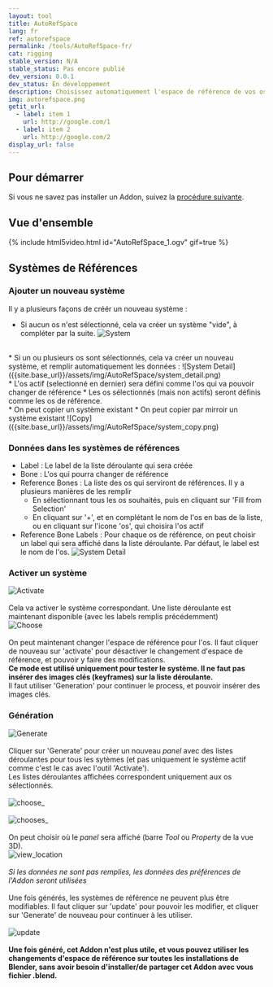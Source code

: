 ```yaml
---
layout: tool
title: AutoRefSpace
lang: fr
ref: autorefspace
permalink: /tools/AutoRefSpace-fr/
cat: rigging
stable_version: N/A
stable_status: Pas encore publié
dev_version: 0.0.1
dev_status: En développement
description: Choisissez automatiquement l'espace de référence de vos os
img: autorefspace.png
getit_url:
  - label: item 1
    url: http://google.com/1
  - label: item 2
    url: http://google.com/2
display_url: false
---
```


## Pour démarrer
Si vous ne savez pas installer un Addon, suivez la [procédure suivante]({{site.base_url}}/AddonInstallation-fr/).  

## Vue d'ensemble
{% include html5video.html id="AutoRefSpace_1.ogv" gif=true %}

## Systèmes de Références

### Ajouter un nouveau système

Il y a plusieurs façons de créér un nouveau système :

* Si aucun os n'est sélectionné, cela va créer un système "vide", à compléter par la suite.
![System]({{site.base_url}}/assets/img/AutoRefSpace/reference_system.png)  
<br/>
* Si un ou plusieurs os sont sélectionnés, cela va créer un nouveau système, et remplir automatiquement les données :  
![System Detail]({{site.base_url}}/assets/img/AutoRefSpace/system_detail.png)  
<br/>
  * L'os actif (selectionné en dernier) sera défini comme l'os qui va pouvoir changer de référence
  * Les os sélectionnés (mais non actifs) seront définis comme les os de référence.  
<br/>
* On peut copier un système existant
* On peut copier par mirroir un système existant  
![Copy]({{site.base_url}}/assets/img/AutoRefSpace/system_copy.png)  

### Données dans les systèmes de références

* Label : Le label de la liste déroulante qui sera créée
* Bone : L'os qui pourra changer de référence
* Reference Bones : La liste des os qui serviront de références. Il y a plusieurs manières de les remplir  
  * En sélectionnant tous les os souhaités, puis en cliquant sur 'Fill from Selection'
  * En cliquant sur '+', et en complétant le nom de l'os en bas de la liste, ou en cliquant sur l'icone 'os', qui choisira l'os actif
* Reference Bone Labels : Pour chaque os de référence, on peut choisir un label qui sera affiché dans la liste déroulante. Par défaut, le label est le nom de l'os.
![System Detail]({{site.base_url}}/assets/img/AutoRefSpace/system_detail_2.png)  

### Activer un système

![Activate]({{site.base_url}}/assets/img/AutoRefSpace/active_autoref.png)  
<br/>
Cela va activer le système correspondant. Une liste déroulante est maintenant disponible (avec les labels remplis précédemment)
<br/>
![Choose]({{site.base_url}}/assets/img/AutoRefSpace/choose_ref.png)  
<br/>
On peut maintenant changer l'espace de référence pour l'os. Il faut cliquer de nouveau sur 'activate' pour désactiver le changement d'espace de référence, et pouvoir y faire des modifications.  
**Ce mode est utilisé uniquement pour tester le système. Il ne faut pas insérer des images clés (keyframes) sur la liste déroulante.**  
Il faut utiliser 'Generation' pour continuer le process, et pouvoir insérer des images clés.  

### Génération

![Generate]({{site.base_url}}/assets/img/AutoRefSpace/generate.png)  
<br/>
Cliquer sur 'Generate' pour créer un nouveau *panel* avec des listes déroulantes pour tous les sytèmes (et pas uniquement le système actif comme c'est le cas avec l'outil 'Activate').  
Les listes déroulantes affichées correspondent uniquement aux os sélectionnés.  
<br/>
![choose_]({{site.base_url}}/assets/img/AutoRefSpace/generated_ref_choose.png)  
<br/>
![chooses_]({{site.base_url}}/assets/img/AutoRefSpace/generated_ref_chooses.png)  
<br/>
On peut choisir où le *panel* sera affiché (barre *Tool* ou *Property* de la vue 3D).  
![view_location]({{site.base_url}}/assets/img/AutoRefSpace/view_location.png)  
<br/>
*Si les données ne sont pas remplies, les données des préférences de l'Addon seront utilisées*  
<br/>
Une fois générés, les systèmes de référence ne peuvent plus être modifiables. Il faut cliquer sur 'update' pour pouvoir les modifier, et cliquer sur 'Generate' de nouveau pour continuer à les utiliser.  
<br/>
![update]({{site.base_url}}/assets/img/AutoRefSpace/update.png)  
<br/>
**Une fois généré, cet Addon n'est plus utile, et vous pouvez utiliser les changements d'espace de référence sur toutes les installations de Blender, sans avoir besoin d'installer/de partager cet Addon avec vous fichier .blend.**
